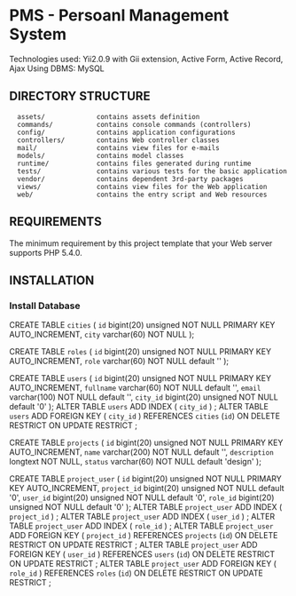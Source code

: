 # PMS - Persoanl Management System

Technologies used: Yii2.0.9 with Gii extension, Active Form, Active Record, Ajax Using DBMS: MySQL

DIRECTORY STRUCTURE
-------------------

      assets/             contains assets definition
      commands/           contains console commands (controllers)
      config/             contains application configurations
      controllers/        contains Web controller classes
      mail/               contains view files for e-mails
      models/             contains model classes
      runtime/            contains files generated during runtime
      tests/              contains various tests for the basic application
      vendor/             contains dependent 3rd-party packages
      views/              contains view files for the Web application
      web/                contains the entry script and Web resources



REQUIREMENTS
------------

The minimum requirement by this project template that your Web server supports PHP 5.4.0.


INSTALLATION
------------

### Install Database

CREATE TABLE `cities` (
`id` bigint(20) unsigned NOT NULL PRIMARY KEY AUTO_INCREMENT,
`city` varchar(60) NOT NULL
);


CREATE TABLE `roles` (
`id` bigint(20) unsigned NOT NULL PRIMARY KEY AUTO_INCREMENT,
`role` varchar(60) NOT NULL default ''
);


CREATE TABLE `users` (
`id` bigint(20) unsigned NOT NULL PRIMARY KEY AUTO_INCREMENT,
`fullname` varchar(60) NOT NULL default '',
`email` varchar(100) NOT NULL default '',
`city_id` bigint(20) unsigned NOT NULL default '0'
);
ALTER TABLE `users` ADD INDEX ( `city_id` ) ;
ALTER TABLE `users` ADD FOREIGN KEY ( `city_id` ) REFERENCES `cities` (`id`) ON DELETE RESTRICT ON UPDATE RESTRICT ;


CREATE TABLE `projects` (
`id` bigint(20) unsigned NOT NULL PRIMARY KEY AUTO_INCREMENT,
`name` varchar(200) NOT NULL default '',
`description` longtext NOT NULL,
`status` varchar(60) NOT NULL default 'design'
);


CREATE TABLE `project_user` (
`id` bigint(20) unsigned NOT NULL PRIMARY KEY AUTO_INCREMENT,
`project_id` bigint(20) unsigned NOT NULL default '0',
`user_id` bigint(20) unsigned NOT NULL default '0',
`role_id` bigint(20) unsigned NOT NULL default '0'
);
ALTER TABLE `project_user` ADD INDEX ( `project_id` ) ;
ALTER TABLE `project_user` ADD INDEX ( `user_id` ) ;
ALTER TABLE `project_user` ADD INDEX ( `role_id` ) ;
ALTER TABLE `project_user` ADD FOREIGN KEY ( `project_id` ) REFERENCES `projects` (`id`) ON DELETE RESTRICT ON UPDATE RESTRICT ;
ALTER TABLE `project_user` ADD FOREIGN KEY ( `user_id` ) REFERENCES `users` (`id`) ON DELETE RESTRICT ON UPDATE RESTRICT ;
ALTER TABLE `project_user` ADD FOREIGN KEY ( `role_id` ) REFERENCES `roles` (`id`) ON DELETE RESTRICT ON UPDATE RESTRICT ;


